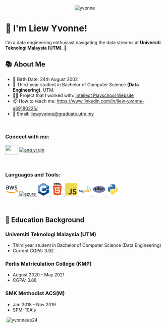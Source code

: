 <div align="center">
  <img src="IMG_7991.JPG" alt="yvonne" width="310px" >
</div>

# 👋 I'm Liew Yvonne!

I'm a data engineering enthusiast navigating the data streams at **Universiti Teknologi Malaysia (UTM)**. 🚀

## 📚 About Me
- 💬 Birth Date: 24th August 2002
- 🌱 Third-year student in Bachelor of Computer Science **(Data Engineering)**, UTM.
- 👨‍💻 Project that I worked with: [Intellect Playschool Website](https://intellectplayschooljb.000webhostapp.com/IntellectPlayschool2/)
- 📫 How to reach me: https://www.linkedin.com/in/liew-yvonne-a69180225/
- 🤝 Email: liewyvonne@graduate.utm.my
  
<br> 

<h3 align="left">Connect with me:</h3>
<p align="left">
<a href="https://www.linkedin.com/in/liew-yvonne-a69180225/" target="blank"><img align="center" src="https://raw.githubusercontent.com/rahuldkjain/github-profile-readme-generator/master/src/images/icons/Social/linked-in-alt.svg" height="30" width="40" /></a>
<a href="https://www.youtube.com/channel/UCceCa6945s0RgeOVlTTtL1g" target="blank"><img align="center" src="https://raw.githubusercontent.com/rahuldkjain/github-profile-readme-generator/master/src/images/icons/Social/youtube.svg" alt="ang yi qin" height="30" width="40" /></a> 
</p>
<br> 
<h3 align="left">Languages and Tools:</h3>
<p align="left"> <a href="https://aws.amazon.com" target="_blank" rel="noreferrer"> <img src="https://raw.githubusercontent.com/devicons/devicon/master/icons/amazonwebservices/amazonwebservices-original-wordmark.svg" alt="aws" width="40" height="40"/> </a> <a href="https://azure.microsoft.com/en-in/" target="_blank" rel="noreferrer"> <img src="https://www.vectorlogo.zone/logos/microsoft_azure/microsoft_azure-icon.svg" alt="azure" width="40" height="40"/> </a> <a href="https://www.w3schools.com/cpp/" target="_blank" rel="noreferrer"> <img src="https://raw.githubusercontent.com/devicons/devicon/master/icons/cplusplus/cplusplus-original.svg" alt="cplusplus" width="40" height="40"/> </a> <a href="https://www.w3.org/html/" target="_blank" rel="noreferrer"> <img src="https://raw.githubusercontent.com/devicons/devicon/master/icons/html5/html5-original-wordmark.svg" alt="html5" width="40" height="40"/> </a> <a href="https://developer.mozilla.org/en-US/docs/Web/JavaScript" target="_blank" rel="noreferrer"> <img src="https://raw.githubusercontent.com/devicons/devicon/master/icons/javascript/javascript-original.svg" alt="javascript" width="40" height="40"/> </a> <a href="https://www.mysql.com/" target="_blank" rel="noreferrer"> <img src="https://raw.githubusercontent.com/devicons/devicon/master/icons/mysql/mysql-original-wordmark.svg" alt="mysql" width="40" height="40"/> </a> <a href="https://www.php.net" target="_blank" rel="noreferrer"> <img src="https://raw.githubusercontent.com/devicons/devicon/master/icons/php/php-original.svg" alt="php" width="40" height="40"/> </a> <a href="https://www.python.org" target="_blank" rel="noreferrer"> <img src="https://raw.githubusercontent.com/devicons/devicon/master/icons/python/python-original.svg" alt="python" width="40" height="40"/> </a> </p>

<br>

## 🏫 Education Background

### Universiti Teknologi Malaysia (UTM)
- Third year student in Bachelor of Computer Science (Data Engineering)
- Current CGPA: 3.92

### Perlis Matriculation College (KMP)
- August 2020 - May 2021
- CGPA: 3.88

### SMK Methodist ACS(M)
- Jan 2018 - Nov 2019
- SPM: 10A's


<p>&nbsp;<img align="center" src="https://github-readme-stats.vercel.app/api?username=yvonneee24&show_icons=true&locale=en" alt="yvonneee24" /></p>



